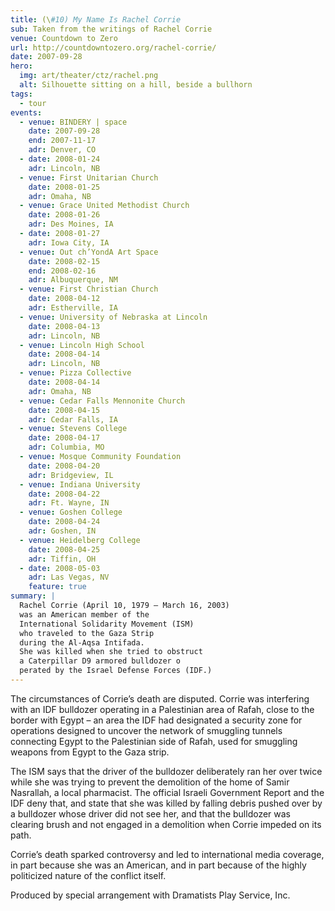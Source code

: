 ```yaml
---
title: (\#10) My Name Is Rachel Corrie
sub: Taken from the writings of Rachel Corrie
venue: Countdown to Zero
url: http://countdowntozero.org/rachel-corrie/
date: 2007-09-28
hero:
  img: art/theater/ctz/rachel.png
  alt: Silhouette sitting on a hill, beside a bullhorn
tags:
  - tour
events:
  - venue: BINDERY | space
    date: 2007-09-28
    end: 2007-11-17
    adr: Denver, CO
  - date: 2008-01-24
    adr: Lincoln, NB
  - venue: First Unitarian Church
    date: 2008-01-25
    adr: Omaha, NB
  - venue: Grace United Methodist Church
    date: 2008-01-26
    adr: Des Moines, IA
  - date: 2008-01-27
    adr: Iowa City, IA
  - venue: Out ch’YondA Art Space
    date: 2008-02-15
    end: 2008-02-16
    adr: Albuquerque, NM
  - venue: First Christian Church
    date: 2008-04-12
    adr: Estherville, IA
  - venue: University of Nebraska at Lincoln
    date: 2008-04-13
    adr: Lincoln, NB
  - venue: Lincoln High School
    date: 2008-04-14
    adr: Lincoln, NB
  - venue: Pizza Collective
    date: 2008-04-14
    adr: Omaha, NB
  - venue: Cedar Falls Mennonite Church
    date: 2008-04-15
    adr: Cedar Falls, IA
  - venue: Stevens College
    date: 2008-04-17
    adr: Columbia, MO
  - venue: Mosque Community Foundation
    date: 2008-04-20
    adr: Bridgeview, IL
  - venue: Indiana University
    date: 2008-04-22
    adr: Ft. Wayne, IN
  - venue: Goshen College
    date: 2008-04-24
    adr: Goshen, IN
  - venue: Heidelberg College
    date: 2008-04-25
    adr: Tiffin, OH
  - date: 2008-05-03
    adr: Las Vegas, NV
    feature: true
summary: |
  Rachel Corrie (April 10, 1979 – March 16, 2003)
  was an American member of the
  International Solidarity Movement (ISM)
  who traveled to the Gaza Strip
  during the Al-Aqsa Intifada.
  She was killed when she tried to obstruct
  a Caterpillar D9 armored bulldozer o
  perated by the Israel Defense Forces (IDF.)
---
```


The circumstances of Corrie’s death are disputed.
Corrie was interfering with an IDF bulldozer
operating in a Palestinian area of Rafah,
close to the border with Egypt –
an area the IDF had designated a security zone
for operations designed to uncover
the network of smuggling tunnels
connecting Egypt to the Palestinian side of Rafah,
used for smuggling weapons from Egypt to the Gaza strip.

The ISM says that the driver of the bulldozer
deliberately ran her over twice
while she was trying to prevent
the demolition of the home of Samir Nasrallah,
a local pharmacist.
The official Israeli Government Report and the IDF deny that,
and state that she was killed by falling debris
pushed over by a bulldozer whose driver did not see her,
and that the bulldozer was clearing brush
and not engaged in a demolition when Corrie impeded on its path.

Corrie’s death sparked controversy
and led to international media coverage,
in part because she was an American,
and in part because of the highly politicized nature
of the conflict itself.

Produced by special arrangement with Dramatists Play Service, Inc.
